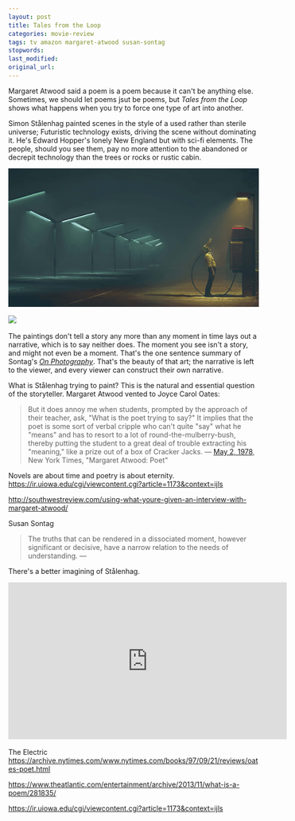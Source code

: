 ```yaml
---
layout: post
title: Tales from the Loop
categories: movie-review
tags: tv amazon margaret-atwood susan-sontag
stopwords:
last_modified:
original_url:
---
```


 Margaret Atwood said a poem is a poem because it can't be anything else. Sometimes, we should let poems jsut be poems, but *Tales from the Loop* shows what happens when you try to force one type of art into another.

<!--more-->

Simon Stålenhag painted scenes in the style of a used rather than sterile universe; Futuristic technology exists, driving the scene without dominating it. He's Edward Hopper's lonely New England but with sci-fi elements. The people, should you see them, pay no more attention to the abandoned or decrepit technology than the trees or rocks or rustic cabin.

![](/images/tales-from-the-loop/the-electric-state.jpeg)

![](/images/tales-from-the-loop/gas.jpeg)


The paintings don't tell a story any more than any moment in time lays out a narrative, which is to say neither does. The moment you see isn't a story, and might not even be a moment. That's the one sentence summary of Sontag's *[On Photography](https://amzn.to/34agHiO)*. That's the beauty of that art; the narrative is left to the viewer, and every viewer can construct their own narrative.

What is Stålenhag trying to paint? This is the natural and essential question of the storyteller. Margaret Atwood vented to Joyce Carol Oates:

> But it does annoy me when students, prompted by the approach of their teacher, ask, "What is the poet trying to say?" It implies that the poet is some sort of verbal cripple who can't quite "say" what he "means" and has to resort to a lot of round-the-mulberry-bush, thereby putting the student to a great deal of trouble extracting his "meaning," like a prize out of a box of Cracker Jacks. — [May 2, 1978](https://www.nytimes.com/1978/05/21/archives/margaret-atwood-poems-and-poet-poems.html), New York Times, "Margaret Atwood: Poet"

Novels are about time and poetry is about eternity.
https://ir.uiowa.edu/cgi/viewcontent.cgi?article=1173&context=ijls

http://southwestreview.com/using-what-youre-given-an-interview-with-margaret-atwood/

Susan Sontag

> The truths that can be rendered in a dissociated moment, however significant or decisive, have a narrow relation to the needs of understanding. —


There's a better imagining of Stålenhag.

<div class="youtube">
<iframe width="560" height="315" src="https://www.youtube.com/embed/iXCKGrDWylE" frameborder="0" allow="accelerometer; autoplay; encrypted-media; gyroscope; picture-in-picture" allowfullscreen></iframe>
</div>

The Electric
https://archive.nytimes.com/www.nytimes.com/books/97/09/21/reviews/oates-poet.html

https://www.theatlantic.com/entertainment/archive/2013/11/what-is-a-poem/281835/

https://ir.uiowa.edu/cgi/viewcontent.cgi?article=1173&context=ijls
